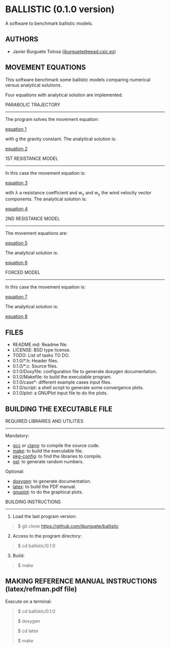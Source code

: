 BALLISTIC (0.1.0 version)
=========================

A software to benchmark ballistic models.

AUTHORS
-------

* Javier Burguete Tolosa (jburguete@eead.csic.es)

MOVEMENT EQUATIONS
------------------

This software benchmark some ballistic models comparing numerical versus
analytical solutions.

Four equations with analytical solution are implemented.

PARABOLIC TRAJECTORY
_____________________

The program solves the movement equation:

[equation 1](http://latex.codecogs.com/svg.latex?%5Cddot%7B%5Cvec%7Br%7D%7D%3D%5Cvec%7Bg%7D%2C%5C%5C%0D%0A%5Cvec%7Bg%7D%3D%280%2C%5C%3B0%2C%5C%3B-g%29%2C)

with g the gravity constant. The analytical solution is:

[equation 2](http://latex.codecogs.com/svg.latex?%5Cdot%7B%5Cvec%7Br%7D%7D%3D%5Cdot%7B%5Cvec%7Br%7D%7D_0%2B%5Cvec%7Bg%7D%5C%2Ct%2C%5C%5C%0D%0A%5Cvec%7Br%7D%3D%5Cvec%7Br%7D_0%2B%5Cdot%7B%5Cvec%7Br%7D%7D_0%5C%2Ct%2B%5Cfrac12%5C%2C%5Cvec%7Bg%7D%5C%2Ct%5E2.)

1ST RESISTANCE MODEL
____________________

In this case the movement equation is:

[equation 3](http://latex.codecogs.com/svg.latex?%5Cddot%7B%5Cvec%7Br%7D%7D%3D%5Cvec%7Bg%7D-%5Clambda%5C%2C%5Cleft%28%5Cdot%7B%5Cvec%7Br%7D%7D-%5Cvec%7Bw%7D%5Cright%29%2C%5C%5C%0D%0A%5Cvec%7Bw%7D%3D%5Cleft%28w_x%2C%5C%3Bw_y%5C%3B0%5Cright%29%2C)

with λ a resistance coefficient and w<sub>x</sub> and w<sub>y</sub> the wind
velocity vector components. The analytical solution is:

[equation 4](http://latex.codecogs.com/svg.latex?%5Cdot%7B%5Cvec%7Br%7D%7D%3D%5Cdot%7B%5Cvec%7Br%7D%7D_0%5C%2C%5Cexp%5Cleft%28-%5Clambda%5C%2Ct%5Cright%29%2B%5Cleft%28%5Cvec%7Bw%7D%2B%5Cfrac%7B%5Cvec%7Bg%7D%7D%7B%5Clambda%7D%5Cright%29%5C%2C%5Cleft%5B1-%5Cexp%5Cleft%28-%5Clambda%5C%2Ct%5Cright%29%5Cright%5D%2C%5C%5C%0D%0A%5Cvec%7Br%7D%3D%5Cvec%7Br%7D_0%2B%5Cleft%28%5Cvec%7Bw%7D%2B%5Cfrac%7B%5Cvec%7Bg%7D%7D%7B%5Clambda%7D%5Cright%29%5C%2Ct%2B%5Cfrac%7B%5Cdot%7B%5Cvec%7Br%7D%7D_0-%5Cvec%7Bw%7D-%5Cvec%7Bg%7D%2F%5Clambda%7D%7B%5Clambda%7D%5C%2C%5Cleft%5B1-%5Cexp%5Cleft%28-%5Clambda%5C%2Ct%5Cright%29%5Cright%5D.%0D%0A)

2ND RESISTANCE MODEL
____________________

The movement equations are:

[equation 5](http://latex.codecogs.com/svg.latex?%5Cddot%7Bx%7D%3D-%5Clambda%5C%2C%5Cleft%7C%5Cdot%7Bx%7D-w_x%5Cright%7C%5C%2C%5Cleft%28%5Cdot%7Bx%7D-w_x%5Cright%29%2C%5C%5C%0D%0A%5Cddot%7By%7D%3D-%5Clambda%5C%2C%5Cleft%7C%5Cdot%7By%7D-w_y%5Cright%7C%5C%2C%5Cleft%28%5Cdot%7By%7D-w_y%5Cright%29%2C%5C%5C%0D%0A%5Cddot%7Bz%7D%3D-g-%5Clambda%5C%2C%5Cleft%7C%5Cdot%7Bz%7D%5Cright%7C%5C%2C%5Cdot%7Bz%7D%2C)

The analytical solution is:

[equation 6](http://latex.codecogs.com/svg.latex?%5Cdot%7Bx%7D%3Dw_x%2B%5Cfrac%7B%5Cdot%7Bx%7D_0-w_x%7D%7B1%2B%5Clambda%5C%2C%5Cleft%7C%5Cdot%7Bx%7D_0-w_x%5Cright%7C%5C%2Ct%7D%2C%5C%5C%0D%0A%5Cdot%7By%7D%3Dw_y%2B%5Cfrac%7B%5Cdot%7By%7D_0-w_y%7D%7B1%2B%5Clambda%5C%2C%5Cleft%7C%5Cdot%7By%7D_0-w_y%5Cright%7C%5C%2Ct%7D%2C%5C%5C%0D%0A%5Cdot%7Bz%7D_0%5Cleq+0%5CRightarrow+%26+%5Csqrt%7B%5Cfrac%7Bg%7D%7B%5Clambda%7D%7D%5C%2C%5Cfrac%7B%5Cdot%7Bz%7D_0%5C%2C%5Ccosh%5Cleft%28%5Csqrt%7Bg%5C%2C%5Clambda%7D%5C%2Ct%5Cright%29-%5Csqrt%7Bg%2F%5Clambda%7D%5C%2C%5Csinh%5Cleft%28%5Csqrt%7Bg%5C%2C%5Clambda%7D%5C%2Ct%5Cright%29%7D%7B%5Csqrt%7Bg%2F%5Clambda%7D%5C%2C%5Ccosh%5Cleft%28%5Csqrt%7Bg%5C%2C%5Clambda%7D%5C%2Ct%5Cright%29-%5Cdot%7Bz%7D_0%5C%2C%5Csinh%5Cleft%28%5Csqrt%7Bg%5C%2C%5Clambda%7D%5C%2Ct%5Cright%29%7D%2C%5C%5C%0D%0A)

FORCED MODEL
____________

In this case the movement equation is:

[equation 7](http://latex.codecogs.com/svg.latex?%5Cddot%7B%5Cvec%7Br%7D%7D%3D%5Cvec%7Bg%7D%2B%5Cvec%7Bw%7D%5C%2C%5Cexp%5Cleft%28-%5Clambda%5C%2Ct%5Cright%29)

The analytical solution is:

[equation 8](http://latex.codecogs.com/svg.latex?%5Cdot%7B%5Cvec%7Br%7D%7D%3D%5Cdot%7B%5Cvec%7Br%7D%7D_0%2B%5Cvec%7Bg%7D%5C%2Ct%2B%5Cfrac%7B%5Cvec%7Bw%7D%7D%7B%5Clambda%7D%5Cleft%5B1-%5Cexp%5Cleft%28-%5Clambda%5C%2Ct%5Cright%29right%5D%2C%5C%5C%0D%0A%5Cvec%7Br%7D%3D%5Cvec%7Br%7D_0%2B%5Cleft%28%5Cdot%7B%5Cvec%7Br%7D%7D_0%2B%5Cfrac%7B%5Cvec%7Bw%7D%7D%7B%5Clambda%7D%5Cright%29%5C%2Ct%2B%5Cfrac12%5C%2C%5Cvec%7Bg%7D%5C%2Ct%5E2%2B%5Cfrac%7B%5Cvec%7Bw%7D%7D%7B%5Clambda%5E2%7D%5C%2C%5Cleft%5B1-%5Cexp%5Cleft%28-%5Clambda%5C%2Ct%5Cright%29%5Cright%5D.%0D%0A)

FILES
-----

* README.md: Readme file.
* LICENSE: BSD type license.
* TODO: List of tasks TO DO.
* 0.1.0/\*.h: Header files.
* 0.1.0/\*.c: Source files.
* 0.1.0/Doxyfile: configuration file to generate doxygen documentation.
* 0.1.0/Makefile: to build the executable program.
* 0.1.0/case\*: different example cases input files.
* 0.1.0/script: a shell script to generate some convergence plots.
* 0.1.0/plot: a GNUPlot input file to do the plots.

BUILDING THE EXECUTABLE FILE
----------------------------

REQUIRED LIBRARIES AND UTILITIES
________________________________

Mandatory:
* [gcc](https://gcc.gnu.org) or [clang](http://clang.llvm.org): to compile the
  source code.
* [make](http://www.gnu.org/software/make): to build the executable file.
* [pkg-config](http://www.freedesktop.org/wiki/Software/pkg-config): to find the
  libraries to compile.
* [gsl](http://www.gnu.org/software/gsl): to generate random numbers.

Optional:
* [doxygen](http://www.stack.nl/~dimitri/doxygen): to generate documentation.
* [latex](https://www.latex-project.org): to build the PDF manual.
* [gnuplot](http://gnuplot.info): to do the graphical plots.

BUILDING INSTRUCTIONS
______________________

1. Load the last program version:
> $ git clone https://github.com/jburguete/ballistic

2. Access to the program directory:
> $ cd ballistic/0.1.0

3. Build:
> $ make

MAKING REFERENCE MANUAL INSTRUCTIONS (latex/refman.pdf file)
------------------------------------------------------------

Execute on a terminal:
> $ cd ballistic/0.1.0
>
> $ doxygen
>
> $ cd latex
>
> $ make
